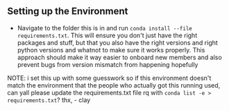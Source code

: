 ## Setting up the Environment

- Navigate to the folder this is in and run ```conda install --file requirements.txt```. This will ensure you don't just have the right packages and stuff, but that you also have the right versions and right python versions and whatnot to make sure it works properly. This approach should make it way easier to onboard new members and also prevent bugs from version mismatch from happening hopefully

NOTE: i set this up with some guesswork so if this environment doesn't match the environment that the people who actually got this running used, can yall please update the requirements.txt file rq with ```conda list -e > requirements.txt```? thx, - clay